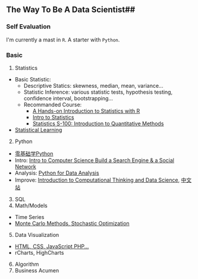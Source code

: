## The Way To Be A Data Scientist##
### Self Evaluation ###
I'm currently a mast in `R`. A starter with `Python`.
### Basic ###
1. Statistics
  - Basic Statistic: 
    - Descriptive Statics: skewness, median, mean, variance... 
    - Statistic Inference: various statistic tests, hypothesis testing, confidence interval, bootstrapping... 
    - Recommanded Course: 
      - [A Hands-on Introduction to Statistics with R](https://www.datacamp.com/introduction-to-statistics)
      - [Intro to Statistics](https://www.udemy.com/statistics/#/)
      - [Statistics S-100: Introduction to Quantitative Methods](http://isites.harvard.edu/icb/icb.do?keyword=k68585&pageid=icb.page331360)
  - [Statistical Learning](https://lagunita.stanford.edu/courses/HumanitiesandScience/StatLearning/Winter2015/info)
  
2. Python
  - [零基础学Python](https://github.com/qiwsir/StarterLearningPython/blob/master/index.md)
  - Intro: [Intro to Computer Science Build a Search Engine & a Social Network](https://www.udacity.com/course/cs101) 
  - Analysis: [Python for Data Analysis](http://htmlpreview.github.io/?https://github.com/nicolasfauchereau/NIWA_Python_seminars/blob/master/0_Introduction.html)
  - Improve: [Introduction to Computational Thinking and Data Science](https://www.edx.org/course/introduction-computational-thinking-data-mitx-6-00-2x-0#.VRt57FwfyyM),
  [中文站](http://mooc.guokr.com/course/935/Introduction-to-Computational-Thinking-and-Data-Science/)
3. SQL
4. Math/Models
  - Time Series
  - [Monte Carlo Methods, Stochastic Optimization](http://am207.org)
5. Data Visualization 
  - [HTML, CSS, JavaScript,PHP...](http://www.codecademy.com/learn)
  - rCharts, HighCharts
6. Algorithm 
7. Business Acumen


